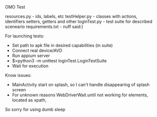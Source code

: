 OMO Test

resources.py - ids, labels, etc
testHelper.py - classes with actions, identifiers setters, getters and other
loginTest.py - test suite for described sceneario
requirements.txt - nuff said:)

For launching tests:
 * Set path to apk file in desired capabilities (in suite)
 * Connect real device/AVD
 * Run appium server
 * $>python3 -m unittest loginTest.LoginTestSuite
 * Wait for execution
 
Know issues:
 * MainActivity start on splash, so I can't handle disappearing of splash screen
 * For unknown reasons WebDriverWait.until not working for elements, located as xpath,
 
 So sorry for using dumb sleep